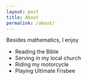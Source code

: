 ```yaml
---
layout: post
title: About
permalink: /about/
---
```


Besides mathematics, I enjoy

* Reading the Bible
* Serving in my local church
* Riding my motorcycle
* Playing Ultimate Frisbee